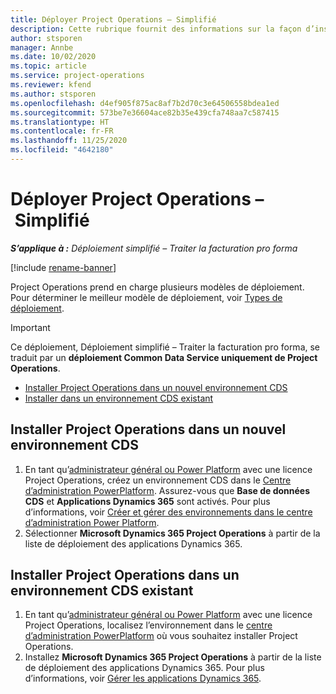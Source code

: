 ```yaml
---
title: Déployer Project Operations – Simplifié
description: Cette rubrique fournit des informations sur la façon d’installer le déploiement simplifié de Project Operations – Traiter la facturation pro forma.
author: stsporen
manager: Annbe
ms.date: 10/02/2020
ms.topic: article
ms.service: project-operations
ms.reviewer: kfend
ms.author: stsporen
ms.openlocfilehash: d4ef905f875ac8af7b2d70c3e64506558bdea1ed
ms.sourcegitcommit: 573be7e36604ace82b35e439cfa748aa7c587415
ms.translationtype: HT
ms.contentlocale: fr-FR
ms.lasthandoff: 11/25/2020
ms.locfileid: "4642180"
---
```

# <a name="deploy-project-operations---lite"></a>Déployer Project Operations – Simplifié

_**S’applique à :** Déploiement simplifié – Traiter la facturation pro forma_

[!include [rename-banner](~/includes/cc-data-platform-banner.md)]

Project Operations prend en charge plusieurs modèles de déploiement. Pour déterminer le meilleur modèle de déploiement, voir [Types de déploiement](determine-deployment-type.md).


> [!IMPORTANT]
> Ce déploiement, Déploiement simplifié – Traiter la facturation pro forma, se traduit par un **déploiement Common Data Service uniquement de Project Operations**.

- [Installer Project Operations dans un nouvel environnement CDS](#new)
- [Installer dans un environnement CDS existant](#existing)



## <a name="install-project-operations-to-a-new-cds-environment"></a><a name="new"></a>Installer Project Operations dans un nouvel environnement CDS

1. En tant qu’[administrateur général ou Power Platform](https://docs.microsoft.com/power-platform/admin/global-service-administrators-can-administer-without-license) avec une licence Project Operations, créez un environnement CDS dans le [Centre d’administration PowerPlatform](https://admin.powerplatform.com). Assurez-vous que **Base de données CDS** et **Applications Dynamics 365** sont activés. Pour plus d’informations, voir [Créer et gérer des environnements dans le centre d’administration Power Platform](https://docs.microsoft.com/power-platform/admin/create-environment#create-an-environment-in-the-power-platform-admin-center).
2. Sélectionner **Microsoft Dynamics 365 Project Operations** à partir de la liste de déploiement des applications Dynamics 365.


## <a name="install-project-operations-to-an-existing-cds-environment"></a><a name="existing"></a>Installer Project Operations dans un environnement CDS existant

1. En tant qu’[administrateur général ou Power Platform](https://docs.microsoft.com/power-platform/admin/global-service-administrators-can-administer-without-license) avec une licence Project Operations, localisez l’environnement dans le [centre d’administration PowerPlatform](https://admin.powerplatform.com) où vous souhaitez installer Project Operations.
2. Installez **Microsoft Dynamics 365 Project Operations** à partir de la liste de déploiement des applications Dynamics 365. Pour plus d’informations, voir [Gérer les applications Dynamics 365](https://docs.microsoft.com/power-platform/admin/manage-apps).


